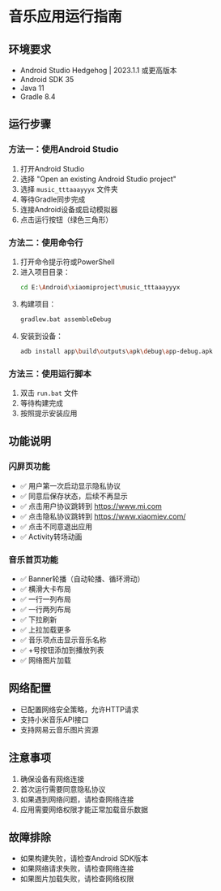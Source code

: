 # 音乐应用运行指南

## 环境要求
- Android Studio Hedgehog | 2023.1.1 或更高版本
- Android SDK 35
- Java 11
- Gradle 8.4

## 运行步骤

### 方法一：使用Android Studio
1. 打开Android Studio
2. 选择 "Open an existing Android Studio project"
3. 选择 `music_tttaaayyyx` 文件夹
4. 等待Gradle同步完成
5. 连接Android设备或启动模拟器
6. 点击运行按钮（绿色三角形）

### 方法二：使用命令行
1. 打开命令提示符或PowerShell
2. 进入项目目录：
   ```bash
   cd E:\Android\xiaomiproject\music_tttaaayyyx
   ```
3. 构建项目：
   ```bash
   gradlew.bat assembleDebug
   ```
4. 安装到设备：
   ```bash
   adb install app\build\outputs\apk\debug\app-debug.apk
   ```

### 方法三：使用运行脚本
1. 双击 `run.bat` 文件
2. 等待构建完成
3. 按照提示安装应用

## 功能说明

### 闪屏页功能
- ✅ 用户第一次启动显示隐私协议
- ✅ 同意后保存状态，后续不再显示
- ✅ 点击用户协议跳转到 https://www.mi.com
- ✅ 点击隐私协议跳转到 https://www.xiaomiev.com/
- ✅ 点击不同意退出应用
- ✅ Activity转场动画

### 音乐首页功能
- ✅ Banner轮播（自动轮播、循环滑动）
- ✅ 横滑大卡布局
- ✅ 一行一列布局
- ✅ 一行两列布局
- ✅ 下拉刷新
- ✅ 上拉加载更多
- ✅ 音乐项点击显示音乐名称
- ✅ +号按钮添加到播放列表
- ✅ 网络图片加载

## 网络配置
- 已配置网络安全策略，允许HTTP请求
- 支持小米音乐API接口
- 支持网易云音乐图片资源

## 注意事项
1. 确保设备有网络连接
2. 首次运行需要同意隐私协议
3. 如果遇到网络问题，请检查网络连接
4. 应用需要网络权限才能正常加载音乐数据

## 故障排除
- 如果构建失败，请检查Android SDK版本
- 如果网络请求失败，请检查网络连接
- 如果图片加载失败，请检查网络权限 